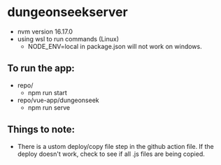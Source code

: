# dungeonseekserver

* nvm version 16.17.0
* using wsl to run commands (Linux)
    * NODE_ENV=local in package.json will not work on windows.


## To run the app:
* repo/
    * npm run start
* repo/vue-app/dungeonseek
    * npm run serve

## Things to note:
* There is a ustom deploy/copy file step in the github action file.
 If the deploy doesn't work, check to see if all .js files are being copied.